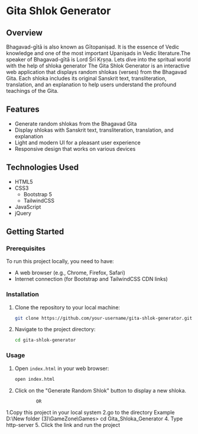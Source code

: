 # Gita Shlok Generator

## Overview
Bhagavad-gītā is also known as Gītopaniṣad. It is the essence of Vedic knowledge and one of the most important Upaniṣads in Vedic literature.The speaker of Bhagavad-gītā is Lord Śrī Kṛṣṇa. Lets dive into the spritual world with the help of shloka generator
The Gita Shlok Generator is an interactive web application that displays random shlokas (verses) from the Bhagavad Gita. Each shloka includes its original Sanskrit text, transliteration, translation, and an explanation to help users understand the profound teachings of the Gita.

## Features

- Generate random shlokas from the Bhagavad Gita
- Display shlokas with Sanskrit text, transliteration, translation, and explanation
- Light and modern UI for a pleasant user experience
- Responsive design that works on various devices

## Technologies Used

- HTML5
- CSS3
  - Bootstrap 5
  - TailwindCSS
- JavaScript
- jQuery

## Getting Started

### Prerequisites

To run this project locally, you need to have:

- A web browser (e.g., Chrome, Firefox, Safari)
- Internet connection (for Bootstrap and TailwindCSS CDN links)

### Installation

1. Clone the repository to your local machine:
    ```sh
    git clone https://github.com/your-username/gita-shlok-generator.git
    ```
2. Navigate to the project directory:
    ```sh
    cd gita-shlok-generator
    ```

### Usage

1. Open `index.html` in your web browser:
    ```sh
    open index.html
    ```
2. Click on the "Generate Random Shlok" button to display a new shloka.

               OR      
1.Copy this project in your local system
2.go to the directory 
Example  D:\New folder (3)\GameZone\Games> cd Gita_Shloka_Generator
4. Type http-server
5. Click the link and run the project
